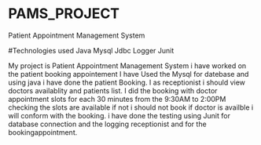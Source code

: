 # PAMS_PROJECT
Patient Appointment Management System

#Technologies used
Java
Mysql
Jdbc
Logger
Junit


My project is Patient Appointment Management System i have worked on the patient booking appointement I have Used the Mysql for datebase and using java i have done the patient Booking.
I as receptionist i should view doctors availablity and patients list. I did the booking with doctor appointment slots for each 30 minutes from the 9:30AM to 2:00PM checking the slots are available if not i should not book if doctor is availble i will conform with the booking.
i have done the testing using Junit for database connection and the logging receptionist and for the bookingappointment.
